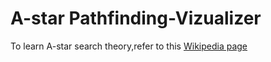 # A-star Pathfinding-Vizualizer

To learn A-star search theory,refer to this [Wikipedia page](https://en.wikipedia.org/wiki/A*_search_algorithm)



